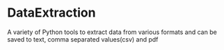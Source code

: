 # DataExtraction
A variety of Python tools to extract data from various formats and can be saved to text,  comma separated values(csv) and pdf
